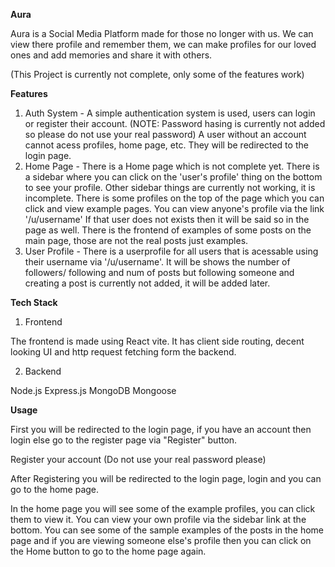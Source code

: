 **Aura**

Aura is a Social Media Platform made for those no longer with us. We can view there profile and remember them, we can make profiles for our loved ones and add memories and share it with others.


(This Project is currently not complete, only some of the features work)


**Features**

1. Auth System - A simple authentication system is used, users can login or register their account. (NOTE: Password hasing is currently not added so please do not use your real password) A user without an account cannot acess profiles, home page, etc. They will be redirected to the login page.
2. Home Page - There is a Home page which is not complete yet. There is a sidebar where you can click on the 'user's profile' thing on the bottom to see your profile. Other sidebar things are currently not working, it is incomplete. There is some profiles on the top of the page which you can click and view example pages. You can view anyone's profile via the link '/u/username' If that user does not exists then it will be said so in the page as well. There is the frontend of examples of some posts on the main page, those are not the real posts just examples. 
3. User Profile - There is a userprofile for all users that is acessable using their username via '/u/username'. It will be shows the number of followers/ following and num of posts but following someone and creating a post is currently not added, it will be added later.


**Tech Stack**

1. Frontend

The frontend is made using React vite. It has client side routing, decent looking UI and http request fetching form the backend.

2. Backend

Node.js
Express.js
MongoDB
Mongoose



**Usage**

First you will be redirected to the login page, if you have an account then login else go to the register page via "Register" button.

Register your account (Do not use your real password please)

After Registering you will be redirected to the login page, login and you can go to the home page.

In the home page you will see some of the example profiles, you can click them to view it. You can view your own profile via the sidebar link at the bottom. You can see some of the sample examples of the posts in the home page and if you are viewing someone else's profile then you can click on the Home button to go to the home page again.